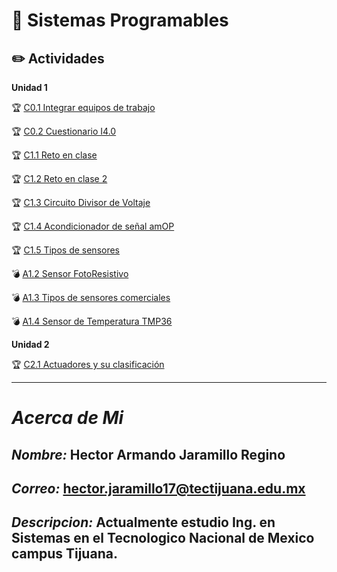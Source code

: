 # :blue_book: Sistemas Programables

## :pencil2: Actividades

**Unidad 1**

:trophy: [C0.1 Integrar equipos de trabajo](../master/Blog/C0.1_HectorJaramillo_DreamTeam.md)
 
:trophy: [C0.2 Cuestionario I4.0](../master/Blog/C0.2_HectorJaramillo_DreamTeam.md)

:trophy: [C1.1 Reto en clase](../master/Blog/C1.1_HectorJaramillo_DreamTeam.md)

:trophy: [C1.2 Reto en clase 2](../master/Blog/C1.2_HectorJaramillo_DreamTeam.md)

:trophy: [C1.3 Circuito Divisor de Voltaje](../master/Blog/C1.3_HectorJaramillo_DreamTeam.md)

:trophy: [C1.4 Acondicionador de señal amOP](../master/Blog/C1.4_HectorJaramillo_DreamTeam.md)

:trophy: [C1.5 Tipos de sensores](../master/Blog/C1.5_HectorJaramillo_DreamTeam.md)

:bomb: [A1.2 Sensor  FotoResistivo ](../master/Blog/A1.2_HectorJaramillo_DreamTeam.md)

:bomb: [A1.3 Tipos de sensores comerciales ](../master/Blog/A1.3_HectorJaramillo_DreamTeam.md)

:bomb: [A1.4 Sensor de Temperatura TMP36 ](../master/Blog/A1.4_HectorJaramillo_DreamTeam.md)
 
**Unidad 2**

:trophy: [C2.1 Actuadores y su clasificación](../master/Blog/C2.1_HectorJaramillo_DreamTeam.md)
___
# ***Acerca de Mi***

## ***Nombre:*** Hector Armando Jaramillo Regino

## ***Correo:*** hector.jaramillo17@tectijuana.edu.mx

## ***Descripcion:*** Actualmente estudio Ing. en Sistemas en el Tecnologico Nacional de Mexico campus Tijuana.